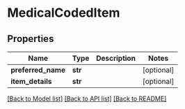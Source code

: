 # MedicalCodedItem

## Properties
Name | Type | Description | Notes
------------ | ------------- | ------------- | -------------
**preferred_name** | **str** |  | [optional] 
**item_details** | **str** |  | [optional] 

[[Back to Model list]](../README.md#documentation-for-models) [[Back to API list]](../README.md#documentation-for-api-endpoints) [[Back to README]](../README.md)


